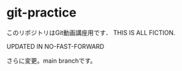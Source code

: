 # git-practice
このリポジトリはGit動画講座用です．
THIS IS ALL FICTION.

UPDATED IN NO-FAST-FORWARD

さらに変更。main branchです。